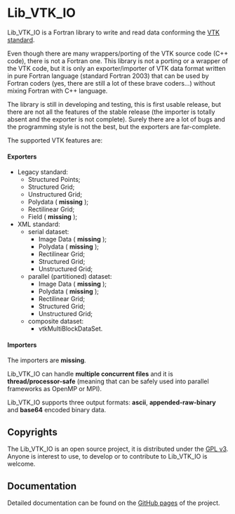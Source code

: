 # Lib\_VTK\_IO

Lib\_VTK\_IO is a Fortran library to write and read data conforming the [VTK standard](http://www.vtk.org/).

Even though there are many wrappers/porting of the VTK source code (C++ code), there is not a Fortran one. This library is not a porting or a wrapper of the VTK code, but it is only an exporter/importer of VTK data format written in pure Fortran language (standard Fortran 2003) that can be used by Fortran coders (yes, there are still a lot of these brave coders...) without mixing Fortran with C++ language.


The library is still in developing and testing, this is first usable release, but there are not all the features of the stable release (the importer is totally absent and the exporter is not complete). Surely there are a lot of bugs and the programming style is not the best, but the exporters are far-complete.

The supported VTK features are:
#### Exporters
* Legacy standard:
  + Structured Points;
  + Structured Grid;
  + Unstructured Grid;
  + Polydata ( __missing__ );
  + Rectilinear Grid;
  + Field ( __missing__ );
* XML standard:
  + serial dataset:
    + Image Data ( __missing__ );
    + Polydata ( __missing__ );
    + Rectilinear Grid;
    + Structured Grid;
    + Unstructured Grid;
  + parallel (partitioned) dataset:
    + Image Data ( __missing__ );
    + Polydata ( __missing__ );
    + Rectilinear Grid;
    + Structured Grid;
    + Unstructured Grid;
  + composite dataset:
    + vtkMultiBlockDataSet.

#### Importers
The importers are __missing__.

Lib\_VTK\_IO can handle __multiple concurrent files__ and it is __thread/processor-safe__ (meaning that can be safely used into parallel frameworks as OpenMP or MPI).

Lib\_VTK\_IO supports three output formats: __ascii__, __appended-raw-binary__ and __base64__ encoded binary data.

## Copyrights

The Lib\_VTK\_IO is an open source project, it is distributed under the [GPL v3](http://www.gnu.org/licenses/gpl-3.0.html). Anyone is interest to use, to develop or to contribute to Lib\_VTK\_IO is welcome.

## Documentation

Detailed documentation can be found on the [GitHub pages](http://szaghi.github.com/Lib_VTK_IO/index.html) of the project.
